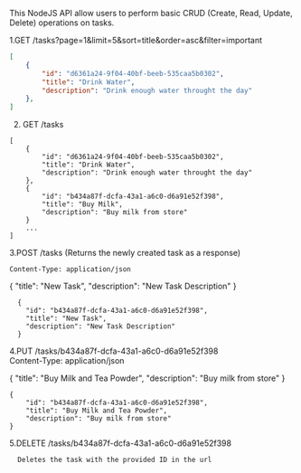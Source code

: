 This NodeJS API allow users to perform basic CRUD (Create, Read, Update, Delete) operations on tasks.

1.GET /tasks?page=1&limit=5&sort=title&order=asc&filter=important
```json
[
    {
        "id": "d6361a24-9f04-40bf-beeb-535caa5b0302",
        "title": "Drink Water",
        "description": "Drink enough water throught the day"
    },
]
```

2. GET /tasks
```
[
    {
        "id": "d6361a24-9f04-40bf-beeb-535caa5b0302",
        "title": "Drink Water",
        "description": "Drink enough water throught the day"
    },
    {
        "id": "b434a87f-dcfa-43a1-a6c0-d6a91e52f398",
        "title": "Buy Milk",
        "description": "Buy milk from store"
    }
    ...
]
```
3.POST /tasks  (Returns the newly created task as a response) <br>

    Content-Type: application/json

  {
      "title": "New Task",
      "description": "New Task Description"
  }
```
  {
    "id": "b434a87f-dcfa-43a1-a6c0-d6a91e52f398",
    "title": "New Task",
    "description": "New Task Description"
  }
```

4.PUT /tasks/b434a87f-dcfa-43a1-a6c0-d6a91e52f398 <br>
Content-Type: application/json

{
    "title": "Buy Milk and Tea Powder",
    "description": "Buy milk from store"
}

```
{
    "id": "b434a87f-dcfa-43a1-a6c0-d6a91e52f398",
    "title": "Buy Milk and Tea Powder",
    "description": "Buy milk from store"
}
```
5.DELETE /tasks/b434a87f-dcfa-43a1-a6c0-d6a91e52f398

```
  Deletes the task with the provided ID in the url
```

